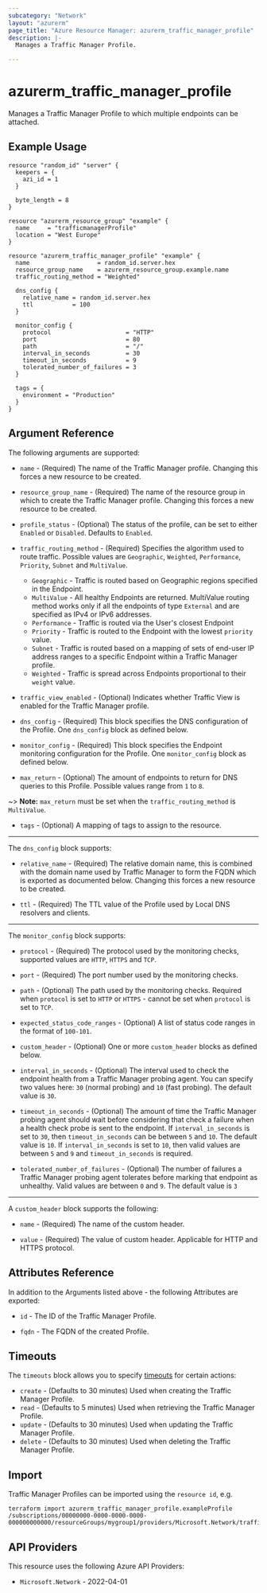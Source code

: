 ```yaml
---
subcategory: "Network"
layout: "azurerm"
page_title: "Azure Resource Manager: azurerm_traffic_manager_profile"
description: |-
  Manages a Traffic Manager Profile.

---
```


# azurerm_traffic_manager_profile

Manages a Traffic Manager Profile to which multiple endpoints can be attached.

## Example Usage

```hcl
resource "random_id" "server" {
  keepers = {
    azi_id = 1
  }

  byte_length = 8
}

resource "azurerm_resource_group" "example" {
  name     = "trafficmanagerProfile"
  location = "West Europe"
}

resource "azurerm_traffic_manager_profile" "example" {
  name                   = random_id.server.hex
  resource_group_name    = azurerm_resource_group.example.name
  traffic_routing_method = "Weighted"

  dns_config {
    relative_name = random_id.server.hex
    ttl           = 100
  }

  monitor_config {
    protocol                     = "HTTP"
    port                         = 80
    path                         = "/"
    interval_in_seconds          = 30
    timeout_in_seconds           = 9
    tolerated_number_of_failures = 3
  }

  tags = {
    environment = "Production"
  }
}
```

## Argument Reference

The following arguments are supported:

* `name` - (Required) The name of the Traffic Manager profile. Changing this forces a new resource to be created. 

* `resource_group_name` - (Required) The name of the resource group in which to create the Traffic Manager profile. Changing this forces a new resource to be created.

* `profile_status` - (Optional) The status of the profile, can be set to either `Enabled` or `Disabled`. Defaults to `Enabled`.

* `traffic_routing_method` - (Required) Specifies the algorithm used to route traffic. Possible values are `Geographic`, `Weighted`, `Performance`, `Priority`, `Subnet` and `MultiValue`.
  * `Geographic` - Traffic is routed based on Geographic regions specified in the Endpoint.
  * `MultiValue` - All healthy Endpoints are returned.  MultiValue routing method works only if all the endpoints of type `External` and are specified as IPv4 or IPv6 addresses.
  * `Performance` - Traffic is routed via the User's closest Endpoint
  * `Priority` - Traffic is routed to the Endpoint with the lowest `priority` value.
  * `Subnet` - Traffic is routed based on a mapping of sets of end-user IP address ranges to a specific Endpoint within a Traffic Manager profile.
  * `Weighted` - Traffic is spread across Endpoints proportional to their `weight` value.

* `traffic_view_enabled` - (Optional) Indicates whether Traffic View is enabled for the Traffic Manager profile.

* `dns_config` - (Required) This block specifies the DNS configuration of the Profile. One `dns_config` block as defined below.

* `monitor_config` - (Required) This block specifies the Endpoint monitoring configuration for the Profile. One `monitor_config` block as defined below.

* `max_return` - (Optional) The amount of endpoints to return for DNS queries to this Profile. Possible values range from `1` to `8`.

~> **Note:** `max_return` must be set when the `traffic_routing_method` is `MultiValue`.

* `tags` - (Optional) A mapping of tags to assign to the resource.

---

The `dns_config` block supports:

* `relative_name` - (Required) The relative domain name, this is combined with the domain name used by Traffic Manager to form the FQDN which is exported as documented below. Changing this forces a new resource to be created.

* `ttl` - (Required) The TTL value of the Profile used by Local DNS resolvers and clients.

---

The `monitor_config` block supports:

* `protocol` - (Required) The protocol used by the monitoring checks, supported values are `HTTP`, `HTTPS` and `TCP`.

* `port` - (Required) The port number used by the monitoring checks.

* `path` - (Optional) The path used by the monitoring checks. Required when `protocol` is set to `HTTP` or `HTTPS` - cannot be set when `protocol` is set to `TCP`.

* `expected_status_code_ranges` - (Optional) A list of status code ranges in the format of `100-101`.

* `custom_header` - (Optional) One or more `custom_header` blocks as defined below.

* `interval_in_seconds` - (Optional) The interval used to check the endpoint health from a Traffic Manager probing agent. You can specify two values here: `30` (normal probing) and `10` (fast probing). The default value is `30`.

* `timeout_in_seconds` - (Optional) The amount of time the Traffic Manager probing agent should wait before considering that check a failure when a health check probe is sent to the endpoint. If `interval_in_seconds` is set to `30`, then `timeout_in_seconds` can be between `5` and `10`. The default value is `10`. If `interval_in_seconds` is set to `10`, then valid values are between `5` and `9` and `timeout_in_seconds` is required.

* `tolerated_number_of_failures` - (Optional) The number of failures a Traffic Manager probing agent tolerates before marking that endpoint as unhealthy. Valid values are between `0` and `9`. The default value is `3`

---

A `custom_header` block supports the following:

* `name` - (Required) The name of the custom header.

* `value` - (Required) The value of custom header. Applicable for HTTP and HTTPS protocol.

## Attributes Reference

In addition to the Arguments listed above - the following Attributes are exported:

* `id` - The ID of the Traffic Manager Profile.

* `fqdn` - The FQDN of the created Profile.

## Timeouts

The `timeouts` block allows you to specify [timeouts](https://www.terraform.io/language/resources/syntax#operation-timeouts) for certain actions:

* `create` - (Defaults to 30 minutes) Used when creating the Traffic Manager Profile.
* `read` - (Defaults to 5 minutes) Used when retrieving the Traffic Manager Profile.
* `update` - (Defaults to 30 minutes) Used when updating the Traffic Manager Profile.
* `delete` - (Defaults to 30 minutes) Used when deleting the Traffic Manager Profile.

## Import

Traffic Manager Profiles can be imported using the `resource id`, e.g.

```shell
terraform import azurerm_traffic_manager_profile.exampleProfile /subscriptions/00000000-0000-0000-0000-000000000000/resourceGroups/mygroup1/providers/Microsoft.Network/trafficManagerProfiles/mytrafficmanagerprofile1
```

## API Providers
<!-- This section is generated, changes will be overwritten -->
This resource uses the following Azure API Providers:

* `Microsoft.Network` - 2022-04-01
